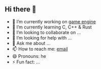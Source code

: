 ## Hi there 👋

- 🔭 I’m currently working on [game engine](https://github.com/francisc0arauj0/game-engine)
- 🌱 I’m currently learning C, C++ & Rust
- 👯 I’m looking to collaborate on ...
- 🤔 I’m looking for help with ...
- 💬 Ask me about ...
- 📫 How to reach me: [email](franciscocoelhoaraujo492000@gmail.com)
- 😄 Pronouns: he
- ⚡ Fun fact: ...

